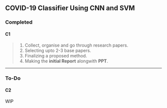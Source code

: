 ## **COVID-19** Classifier Using CNN and SVM

### Completed

#### C1

> 1) Collect, organise and go through research papers.
> 2) Selecting upto 2-3 base papers.
> 3) Finalizing a proposed method.
> 4) Making the **initial Report** alongwith **PPT**.

------

### To-Do

#### C2

WIP

